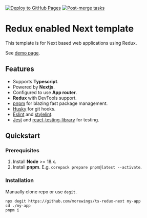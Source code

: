 [![Deploy to GitHub Pages](https://github.com/morewings/ts-redux-next/actions/workflows/pages.yml/badge.svg)](https://github.com/morewings/ts-redux-next/actions/workflows/pages.yml)
[![Post-merge tasks](https://github.com/morewings/ts-redux-next/actions/workflows/merge-jobs.yml/badge.svg)](https://github.com/morewings/ts-redux-next/actions/workflows/merge-jobs.yml)

# Redux enabled Next template

This template is for Next based web applications using Redux.

See [demo page](https://morewings.github.io/ts-redux-next/).

## Features

- Supports **Typescript**.
- Powered by **Nextjs**.
- Configured to use **App router**.
- **Redux** with DevTools support.
- [pnpm](https://pnpm.io/) for blazing fast package management.
- [Husky](https://github.com/typicode/husky) for git hooks.
- [Eslint](https://eslint.org/) and [stylelint](https://stylelint.io/).
- [Jest](https://jestjs.io/) and [react-testing-library](https://testing-library.com/docs/react-testing-library/intro) for testing.

## Quickstart

### Prerequisites

1. Install **Node** >= 18.x.
2. Install **pnpm**. E.g. `corepack prepare pnpm@latest --activate`.


### Installation

Manually clone repo or use `degit`.

```shell script
npx degit https://github.com/morewings/ts-redux-next my-app
cd ./my-app
pnpm i
```
